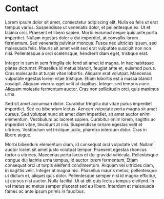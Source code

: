 # Contact

Lorem ipsum dolor sit amet, consectetur adipiscing elit. Nulla eu felis ut erat tempus varius. Suspendisse ut venenatis dolor, et pellentesque ex. Ut et lacinia orci. Praesent et libero sapien. Morbi euismod neque quis ante porta imperdiet. Nullam egestas dolor a dui imperdiet, at convallis lorem fermentum. Sed venenatis pulvinar rhoncus. Fusce nec ultricies ipsum, sed malesuada felis. Mauris sit amet velit sed erat vulputate suscipit non non nisi. Pellentesque a orci scelerisque, hendrerit diam eget, tristique erat.

Integer in sem in sem fringilla eleifend sit amet id magna. In hac habitasse platea dictumst. Phasellus id metus blandit, feugiat ante et, euismod purus. Cras malesuada at turpis vitae lobortis. Aliquam erat volutpat. Maecenas vulputate egestas lorem vitae tristique. Etiam lobortis est a massa blandit suscipit. Aliquam viverra eget velit at dapibus. Integer sed tempus nunc. Aliquam molestie fermentum auctor. Cras non sollicitudin orci, quis maximus urna.

Sed sit amet accumsan dolor. Curabitur fringilla dui vitae purus imperdiet imperdiet. Sed eu bibendum lectus. Aenean vulputate porta magna sit amet cursus. Sed volutpat nunc sit amet diam imperdiet, sit amet auctor enim elementum. Vestibulum ac laoreet sapien. Curabitur enim lorem, sagittis ac imperdiet vitae, tincidunt at nisi. Suspendisse ornare egestas velit et ultrices. Vestibulum vel tristique justo, pharetra interdum dolor. Cras in libero augue.

Morbi bibendum elementum diam, id consequat orci vulputate vel. Nullam auctor lorem sit amet justo volutpat tempor. Praesent egestas rhoncus tortor a ultrices. Maecenas porta lacus et dui gravida vehicula. Pellentesque congue dui lacinia urna tempus, id auctor lorem fermentum. Etiam consequat orci ut turpis eleifend condimentum. Aliquam vel ultricies diam, in sagittis velit. Integer at magna nisi. Phasellus mauris metus, pellentesque ut dictum et, aliquet quis dolor. Pellentesque semper nisl id magna efficitur, ut cursus nisl auctor. Nulla facilisi. Ut ut elit quis lectus tempus eleifend. In vel metus ac metus semper placerat sed eu libero. Interdum et malesuada fames ac ante ipsum primis in faucibus.
